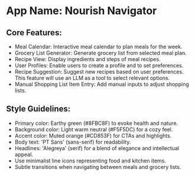 # **App Name**: Nourish Navigator

## Core Features:

- Meal Calendar: Interactive meal calendar to plan meals for the week.
- Grocery List Generator: Generate grocery list from selected meal plan.
- Recipe View: Display ingredients and steps of meal recipes.
- User Profiles: Enable users to create a profile and to set preferences.
- Recipe Suggestion: Suggest new recipes based on user preferences. This feature will use an LLM as a tool to select relevant options.
- Manual Shopping List Item Entry: Add manual inputs to adjust shopping lists. 

## Style Guidelines:

- Primary color: Earthy green (#8FBC8F) to evoke health and nature.
- Background color: Light warm neutral (#F5F5DC) for a cozy feel.
- Accent color: Muted orange (#CD853F) for CTAs and highlights.
- Body text: 'PT Sans' (sans-serif) for readability.
- Headlines: 'Alegreya' (serif) for a blend of elegance and intellectual appeal.
- Use minimalist line icons representing food and kitchen items.
- Subtle transitions when navigating between meals and grocery lists.